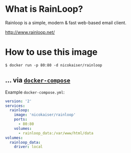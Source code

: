 # What is RainLoop?

Rainloop is a simple, modern & fast web-based email client.

http://www.rainloop.net/

# How to use this image

```console
$ docker run -p 80:80 -d nicokaiser/rainloop
```

## ... via [`docker-compose`](https://github.com/docker/compose)

Example `docker-compose.yml`:

```yaml
version: '2'
services:
  rainloop:
    image: 'nicokaiser/rainloop'
    ports:
      - 80:80
    volumes:
      - rainloop_data:/var/www/html/data
volumes:
  rainloop_data:
    driver: local
```
